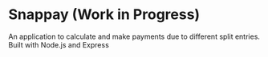 # Snappay (Work in Progress)

An application to calculate and make payments due to different split entries.
Built with Node.js and Express
